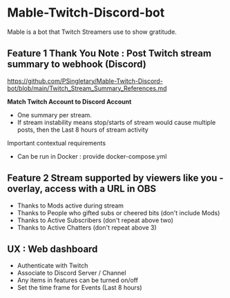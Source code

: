 # Mable-Twitch-Discord-bot
Mable is a bot that Twitch Streamers use to show gratitude.

## Feature 1 Thank You Note : Post Twitch stream summary to webhook (Discord)

https://github.com/PSingletary/Mable-Twitch-Discord-bot/blob/main/Twitch_Stream_Summary_References.md

**Match Twitch Account to Discord Account**
 - One summary per stream.
 - If stream instability means stop/starts of stream would cause multiple posts, then the Last 8 hours of stream activity

Important contextual requirements
 - Can be run in Docker : provide docker-compose.yml

## Feature 2 Stream supported by viewers like you - overlay, access with a URL in OBS
 - Thanks to Mods active during stream
 - Thanks to People who gifted subs or cheered bits (don't include Mods)
 - Thanks to Active Subscribers (don't repeat above two)
 - Thanks to Active Chatters (don't repeat above 3)

## UX : Web dashboard
 - Authenticate with Twitch
 - Associate to Discord Server / Channel
 - Any items in features can be turned on/off
 - Set the time frame for Events (Last 8 hours)

